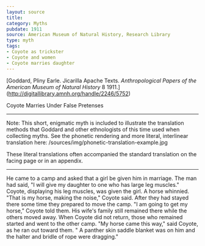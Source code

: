 ```yaml
---
layout: source
title: 
category: Myths
pubdate: 1911
source: American Museum of Natural History, Research Library
type: myth
tags:
- Coyote as trickster
- Coyote and women
- Coyote marries daughter 
---
```

[Goddard, Pliny Earle. Jicarilla Apache Texts. *Anthropological Papers of the American Museum of Natural History* 8 1911.] (http://digitallibrary.amnh.org/handle/2246/5752)

Coyote Marries Under False Pretenses
***
Note: This short, enigmatic myth is included to illustrate the translation methods that Goddard and other ethnologists of this time used when collecting myths. See the phonetic rendering and more literal, interlinear translation here: /sources/img/phonetic-translation-example.jpg

These literal translations often accompanied the standard translation on the facing page or in an appendix. 
***

He came to a camp and asked that a girl be given him in marriage. The man had said, "I will give my daughter to one who has large leg muscles." Coyote, displaying his leg muscles, was given the girl. A horse whinnied. "That is my horse, making the noise," Coyote said. After they had stayed there some time they prepared to move the camp. "I am going to get my horse," Coyote told them. His wife's family still remained there while the others moved away. When Coyote did not return, those who remained started and went to the other camp. "My horse came this way," said Coyote, as he ran out toward them. " A panther skin saddle blanket was on him and the halter and bridle of rope were dragging." 
